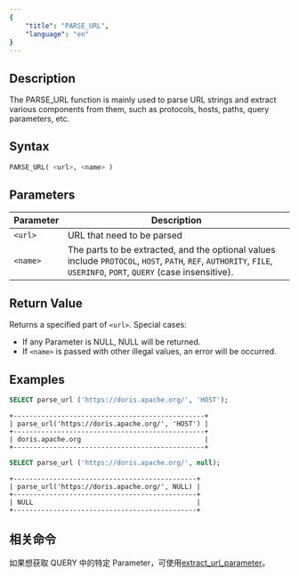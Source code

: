 ```yaml
---
{
    "title": "PARSE_URL",
    "language": "en"
}
---
```


## Description

The PARSE_URL function is mainly used to parse URL strings and extract various components from them, such as protocols, hosts, paths, query parameters, etc.

## Syntax

```sql
PARSE_URL( <url>, <name> )
```

## Parameters

| Parameter       | Description                                                                                      |
|----------|--------------------------------------------------------------------------------------------------|
| `<url>`  | URL that need to be parsed                                                                       |
| `<name>` | The parts to be extracted, and the optional values include `PROTOCOL`, `HOST`, `PATH`, `REF`, `AUTHORITY`, `FILE`, `USERINFO`, `PORT`, `QUERY` (case insensitive). |

## Return Value

Returns a specified part of `<url>`. Special cases:

- If any Parameter is NULL, NULL will be returned.
- If `<name>` is passed with other illegal values, an error will be occurred.

## Examples

```sql
SELECT parse_url ('https://doris.apache.org/', 'HOST');
```

```text
+------------------------------------------------+
| parse_url('https://doris.apache.org/', 'HOST') |
+------------------------------------------------+
| doris.apache.org                               |
+------------------------------------------------+
```

```sql
SELECT parse_url ('https://doris.apache.org/', null);
```

```text
+----------------------------------------------+
| parse_url('https://doris.apache.org/', NULL) |
+----------------------------------------------+
| NULL                                         |
+----------------------------------------------+
```

## 相关命令

如果想获取 QUERY 中的特定 Parameter，可使用[extract_url_parameter](./extract-url-parameter.md)。

